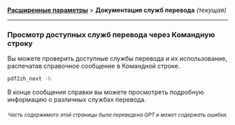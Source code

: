 [**Расширенные параметры**](./introduction.md) > **Документация служб перевода** _(текущая)_

---

### Просмотр доступных служб перевода через Командную строку

Вы можете проверить доступные службы перевода и их использование, распечатав справочное сообщение в Командной строке.

```bash
pdf2zh_next -h
```

В конце сообщения справки вы можете просмотреть подробную информацию о различных службах перевода.

<div align="right"> 
<h6><small>Часть содержимого этой страницы была переведена GPT и может содержать ошибки.</small></h6>